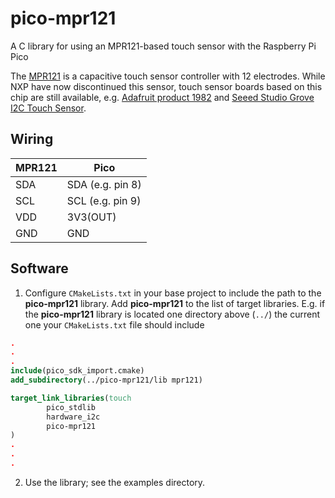 # pico-mpr121

A C library for using an MPR121-based touch sensor with the Raspberry Pi
Pico

The [MPR121][nxp] is a capacitive touch sensor controller with 12
electrodes. While NXP have now discontinued this sensor, touch sensor
boards based on this chip are still available, e.g. [Adafruit product
1982][ada1982] and [Seeed Studio Grove I2C Touch Sensor][seeed].

[ada1982]: https://www.adafruit.com/product/1982

[nxp]: https://www.nxp.com/products/no-longer-manufactured/proximity-capacitive-touch-sensor-controller:MPR121

[seeed]: https://wiki.seeedstudio.com/Grove-I2C_Touch_Sensor/


## Wiring

MPR121 | Pico 
-------|-----
SDA | SDA (e.g. pin 8)
SCL | SCL (e.g. pin 9)
VDD | 3V3(OUT)
GND | GND


## Software

1. Configure `CMakeLists.txt` in your base project to include the path
   to the **pico-mpr121** library. Add **pico-mpr121** to the list of
   target libraries. E.g. if the **pico-mpr121** library is located one
   directory above (`../`) the current one your `CMakeLists.txt` file
   should include
```cmake
.
.
.
include(pico_sdk_import.cmake)
add_subdirectory(../pico-mpr121/lib mpr121)

target_link_libraries(touch
        pico_stdlib
        hardware_i2c
        pico-mpr121
)
.
.
.
```

2. Use the library; see the examples directory.
